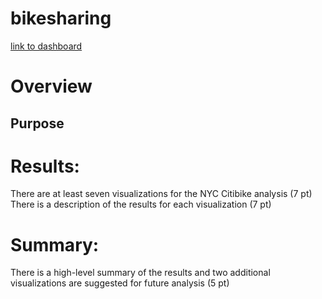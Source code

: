 # bikesharing
[link to dashboard](https://public.tableau.com/shared/HHHPH8BQ3?:display_count=n&:origin=viz_share_link )
# Overview 
## Purpose 


# Results:

There are at least seven visualizations for the NYC Citibike analysis (7 pt)
There is a description of the results for each visualization (7 pt)

# Summary:

There is a high-level summary of the results and two additional visualizations are suggested for future analysis (5 pt)

